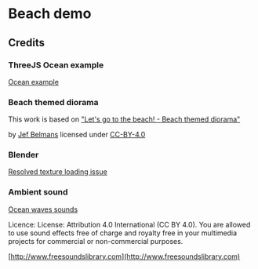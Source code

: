 # Beach demo

## Credits

### ThreeJS Ocean example

[Ocean example](https://threejs.org/examples/webgl_shaders_ocean.html)

### Beach themed diorama

This work is based on ["Let's go to the beach! - Beach themed diorama"](https://sketchfab.com/3d-models/lets-go-to-the-beach-beach-themed-diorama-b8784396e5f6424e88b036949164a473)

by [Jef Belmans](https://sketchfab.com/belmansjef) licensed under [CC-BY-4.0](http://creativecommons.org/licenses/by/4.0/)

### Blender

[Resolved texture loading issue](https://discourse.threejs.org/t/how-can-i-resolve-issue-with-fbx-not-loading-textures-and-colors/20987/4)

### Ambient sound

[Ocean waves sounds](https://www.freesoundslibrary.com/ocean-waves-sounds/)

Licence: License: Attribution 4.0 International (CC BY 4.0). You are allowed to use sound effects free of charge and royalty free in your multimedia projects for commercial or non-commercial purposes.

[http://www.freesoundslibrary.com](http://www.freesoundslibrary.com)
